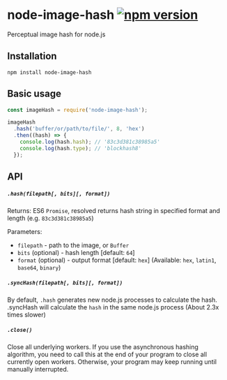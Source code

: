 # node-image-hash [![npm version](https://badge.fury.io/js/node-image-hash.png)](https://badge.fury.io/js/node-image-hash)
Perceptual image hash for node.js

## Installation

```
npm install node-image-hash
```

## Basic usage

```javascript
const imageHash = require('node-image-hash');

imageHash
  .hash('buffer/or/path/to/file/', 8, 'hex')
  .then((hash) => {
    console.log(hash.hash); // '83c3d381c38985a5'
    console.log(hash.type); // 'blockhash8'
  });
```

## API

##### `.hash(filepath[, bits][, format])`

Returns: ES6 `Promise`, resolved returns hash string in specified format and length (e.g. `83c3d381c38985a5`)

Parameters:

* `filepath` - path to the image, or `Buffer`
* `bits` (optional) - hash length [default: `64`]
* `format` (optional) - output format [default: `hex`] (Available: `hex`, `latin1`, `base64`, `binary`)


##### `.syncHash(filepath[, bits][, format])`

By default, `.hash` generates new node.js processes to calculate the hash.
.syncHash will calculate the `hash` in the same node.js process (About 2.3x times slower)

##### `.close()`
Close all underlying workers. If you use the asynchronous hashing algorithm,
you need to call this at the end of your program to close all currently open
workers. Otherwise, your program may keep running until manually interrupted.
